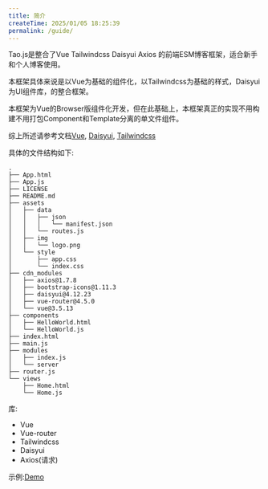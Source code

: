 ```yaml
---
title: 简介
createTime: 2025/01/05 18:25:39
permalink: /guide/
---
```


Tao.js是整合了Vue Tailwindcss Daisyui Axios 的前端ESM博客框架，适合新手和个人博客使用。

本框架具体来说是以Vue为基础的组件化，以Tailwindcss为基础的样式，Daisyui为UI组件库，的整合框架。

本框架为Vue的Browser版组件化开发，但在此基础上，本框架真正的实现不用构建不用打包Component和Template分离的单文件组件。

综上所述请参考文档[Vue](https://cn.vuejs.org), [Daisyui](https://daisyui.com/), [Tailwindcss](https://tailwindcss.com)

具体的文件结构如下:

```
.
├── App.html
├── App.js
├── LICENSE
├── README.md
├── assets
│   ├── data
│   │   ├── json
│   │   │   └── manifest.json
│   │   └── routes.js
│   ├── img
│   │   └── logo.png
│   └── style
│       ├── app.css
│       └── index.css
├── cdn_modules
│   ├── axios@1.7.8
│   ├── bootstrap-icons@1.11.3
│   ├── daisyui@4.12.23
│   ├── vue-router@4.5.0
│   └── vue@3.5.13
├── components
│   ├── HelloWorld.html
│   └── HelloWorld.js
├── index.html
├── main.js
├── modules
│   ├── index.js
│   └── server
├── router.js
└── views
    ├── Home.html
    └── Home.js
```

库:
  - Vue
  - Vue-router
  - Tailwindcss
  - Daisyui
  - Axios(请求)

示例:[Demo](https://tao-lake.vercel.app/)